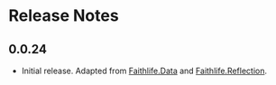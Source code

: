 # Release Notes

## 0.0.24

* Initial release. Adapted from [Faithlife.Data](https://github.com/Faithlife/FaithlifeData/) and [Faithlife.Reflection](https://github.com/Faithlife/FaithlifeReflection/).
